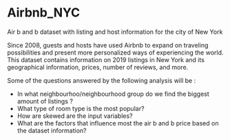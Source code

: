 # Airbnb_NYC
Air b and b dataset with listing and host information for the city of New York

Since 2008, guests and hosts have used Airbnb to expand on traveling possibilities and present more personalized ways of experiencing 
the world. 
This dataset contains information on 2019 listings in New York and its geographical information, prices, number of reviews, and more.

Some of the questions answered by the following analysis will be :

* In what neighbourhoo/neighbourhood group do we find the biggest amount of listings ?
* What type of room type is the most popular?
* How are skewed are the input variables?
* What are the factors that influence most the air b and b price based on the dataset information?
